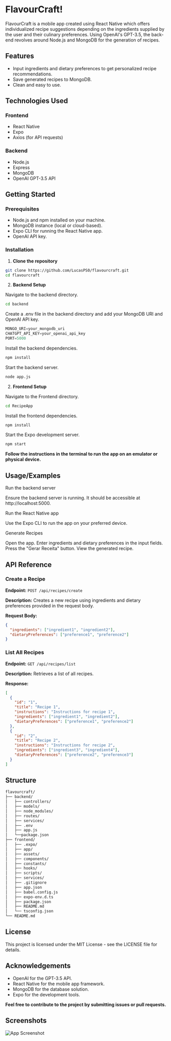
# FlavourCraft!

FlavourCraft is a mobile app created using React Native which offers individualized recipe suggestions depending on the ingredients supplied by the user and their culinary preferences. Using OpenAI's GPT-3.5, the back-end revolves around Node.js and MongoDB for the generation of recipes.


## Features

- Input ingredients and dietary preferences to get personalized recipe recommendations.
- Save generated recipes to MongoDB.
- Clean and easy to use.


## Technologies Used

### Frontend

- React Native
- Expo
- Axios (for API requests)

### Backend

- Node.js
- Express
- MongoDB
- OpenAI GPT-3.5 API
## Getting Started

### Prerequisites

- Node.js and npm installed on your machine.
- MongoDB instance (local or cloud-based).
- Expo CLI for running the React Native app.
- OpenAI API key.

### Installation

1. **Clone the repository**

```bash
git clone https://github.com/LucasPS0/flavourcraft.git
cd flavourcraft

```
2. **Backend Setup**

Navigate to the backend directory.
```bash
cd backend
```
Create a .env file in the backend directory and add your MongoDB URI and OpenAI API key.
```javascript
MONGO_URI=your_mongodb_uri
CHATGPT_API_KEY=your_openai_api_key
PORT=5000
````
Install the backend dependencies.
```bash
npm install
````
Start the backend server.
```bash
node app.js
````
2. **Frontend Setup**

Navigate to the Frontend directory.
```bash
cd RecipeApp
```
Install the frontend dependencies.
```bash
npm install
````
Start the Expo development server.
```bash
npm start
````
**Follow the instructions in the terminal to run the app on an emulator or physical device.**



## Usage/Examples

Run the backend server

Ensure the backend server is running. It should be accessible at http://localhost:5000.

Run the React Native app

Use the Expo CLI to run the app on your preferred device.

Generate Recipes

Open the app.
Enter ingredients and dietary preferences in the input fields.
Press the "Gerar Receita" button.
View the generated recipe.


## API Reference

### Create a Recipe

**Endpoint:** `POST /api/recipes/create`

**Description:** Creates a new recipe using ingredients and dietary preferences provided in the request body.

**Request Body:**
```json
{
  "ingredients": ["ingredient1", "ingredient2"],
  "dietaryPreferences": ["preference1", "preference2"]
}

```
### List All Recipes

**Endpoint:** `GET /api/recipes/list`

**Description:** Retrieves a list of all recipes.

**Response:**
```json
[
  {
    "id": "1",
    "title": "Recipe 1",
    "instructions": "Instructions for recipe 1",
    "ingredients": ["ingredient1", "ingredient2"],
    "dietaryPreferences": ["preference1", "preference2"]
  },
  {
    "id": "2",
    "title": "Recipe 2",
    "instructions": "Instructions for recipe 2",
    "ingredients": ["ingredient3", "ingredient4"],
    "dietaryPreferences": ["preference2", "preference3"]
  }
]

````


## Structure

```bash
flavourcraft/
├── backend/
│   ├── controllers/
│   ├── models/
│   ├── node_modules/
│   ├── routes/
│   ├── services/
│   ├── .env
│   ├── app.js
│   └──package.json
├── frontend/
│   ├── .expo/
│   ├── app/
│   ├── assets/
│   ├── components/
│   ├── constants/
│   ├── hooks/
│   ├── scripts/
│   ├── services/
│   ├── .gitignore
│   ├── app.json
│   ├── babel.config.js
│   ├── expo-env.d.ts
│   ├── package.json
│   ├── README.md
│   └── tsconfig.json
└── README.md
`````

## License

This project is licensed under the MIT License - see the LICENSE file for details.


## Acknowledgements

- OpenAI for the GPT-3.5 API.
- React Native for the mobile app framework.
- MongoDB for the database solution.
- Expo for the development tools.


**Feel free to contribute to the project by submitting issues or pull requests.**
## Screenshots

![App Screenshot](./screenshot.png)
